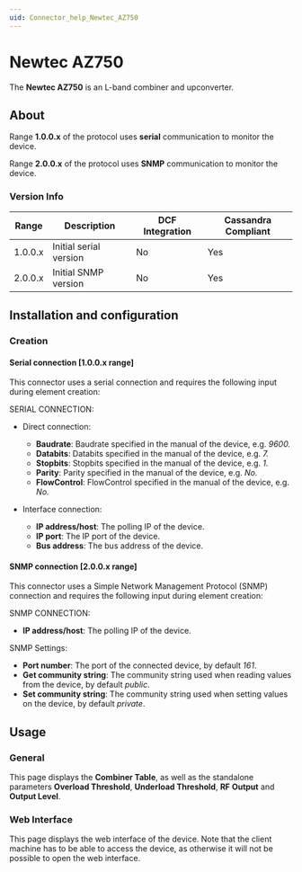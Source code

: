```yaml
---
uid: Connector_help_Newtec_AZ750
---
```


# Newtec AZ750

The **Newtec AZ750** is an L-band combiner and upconverter.

## About

Range **1.0.0.x** of the protocol uses **serial** communication to monitor the device.

Range **2.0.0.x** of the protocol uses **SNMP** communication to monitor the device.

### Version Info

| Range     | Description            | DCF Integration     | Cassandra Compliant     |
|------------------|------------------------|---------------------|-------------------------|
| 1.0.0.x          | Initial serial version | No                  | Yes                     |
| 2.0.0.x          | Initial SNMP version   | No                  | Yes                     |

## Installation and configuration

### Creation

#### Serial connection \[1.0.0.x range\]

This connector uses a serial connection and requires the following input during element creation:

SERIAL CONNECTION:

- Direct connection:

  - **Baudrate**: Baudrate specified in the manual of the device, e.g. *9600.*
  - **Databits**: Databits specified in the manual of the device, e.g. *7.*
  - **Stopbits**: Stopbits specified in the manual of the device, e.g. *1.*
  - **Parity**: Parity specified in the manual of the device, e.g. *No.*
  - **FlowControl**: FlowControl specified in the manual of the device, e.g. *No.*

- Interface connection:

  - **IP address/host**: The polling IP of the device.
  - **IP port**: The IP port of the device.
  - **Bus address**: The bus address of the device.

#### SNMP connection \[2.0.0.x range\]

This connector uses a Simple Network Management Protocol (SNMP) connection and requires the following input during element creation:

SNMP CONNECTION:

- **IP address/host**: The polling IP of the device.

SNMP Settings:

- **Port number**: The port of the connected device, by default *161*.
- **Get community string**: The community string used when reading values from the device, by default *public*.
- **Set community string**: The community string used when setting values on the device, by default *private*.

## Usage

### General

This page displays the **Combiner Table**, as well as the standalone parameters **Overload Threshold**, **Underload Threshold**, **RF Output** and **Output Level**.

### Web Interface

This page displays the web interface of the device. Note that the client machine has to be able to access the device, as otherwise it will not be possible to open the web interface.
